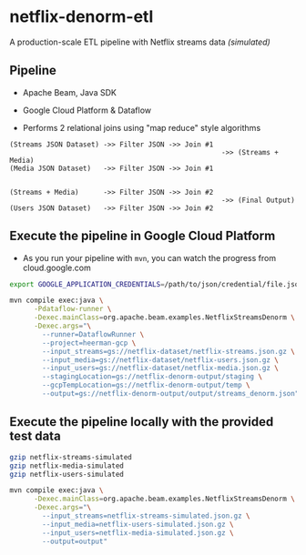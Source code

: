 # netflix-denorm-etl

A production-scale ETL pipeline with Netflix streams data *(simulated)*

## Pipeline

* Apache Beam, Java SDK

* Google Cloud Platform & Dataflow

* Performs 2 relational joins using "map reduce" style algorithms

```
(Streams JSON Dataset) ->> Filter JSON ->> Join #1
                                                    ->> (Streams + Media)
(Media JSON Dataset)   ->> Filter JSON ->> Join #1


(Streams + Media)      ->> Filter JSON ->> Join #2
                                                    ->> (Final Output)
(Users JSON Dataset)   ->> Filter JSON ->> Join #2
```


## Execute the pipeline in Google Cloud Platform

* As you run your pipeline with `mvn`, you can watch the progress from cloud.google.com

```bash
export GOOGLE_APPLICATION_CREDENTIALS=/path/to/json/credential/file.json

mvn compile exec:java \
      -Pdataflow-runner \
      -Dexec.mainClass=org.apache.beam.examples.NetflixStreamsDenorm \
      -Dexec.args="\
        --runner=DataflowRunner \
        --project=heerman-gcp \
        --input_streams=gs://netflix-dataset/netflix-streams.json.gz \
        --input_media=gs://netflix-dataset/netflix-users.json.gz \
        --input_users=gs://netflix-dataset/netflix-media.json.gz \
        --stagingLocation=gs://netflix-denorm-output/staging \
        --gcpTempLocation=gs://netflix-denorm-output/temp \
        --output=gs://netflix-denorm-output/output/streams_denorm.json"
```


## Execute the pipeline locally with the provided test data
```bash
gzip netflix-streams-simulated
gzip netflix-media-simulated
gzip netflix-users-simulated

mvn compile exec:java \
      -Dexec.mainClass=org.apache.beam.examples.NetflixStreamsDenorm \
      -Dexec.args="\
        --input_streams=netflix-streams-simulated.json.gz \
        --input_media=netflix-users-simulated.json.gz \
        --input_users=netflix-media-simulated.json.gz \
        --output=output"
```
